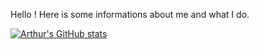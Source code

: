Hello ! Here is some informations about me and what I do.

[![Arthur's GitHub stats](https://github-readme-stats.vercel.app/api?username=Arthur-PI&show_icons=true&theme=gruvbox)](https://github.com/anuraghazra/github-readme-stats)

